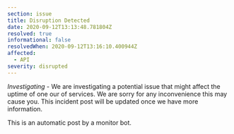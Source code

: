 ```yaml
---
section: issue
title: Disruption Detected
date: 2020-09-12T13:13:48.781804Z
resolved: true
informational: false
resolvedWhen: 2020-09-12T13:16:10.400944Z
affected:
  - API
severity: disrupted
---
```

*Investigating* - We are investigating a potential issue that might affect the uptime of one our of services. We are sorry for any inconvenience this may cause you. This incident post will be updated once we have more information.

This is an automatic post by a monitor bot.
        